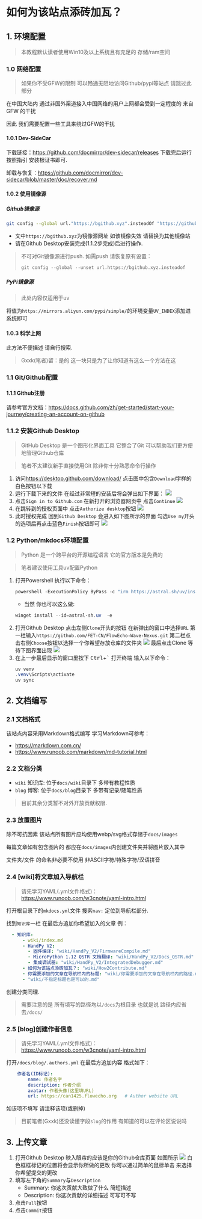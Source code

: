 # 如何为该站点添砖加瓦？

## 1. 环境配置

> 本教程默认读者使用Win10及以上系统且有充足的 存储/ram空间

### 1.0 网络配置

> 如果你不受GFW的限制 可以畅通无阻地访问Github/pypi等站点 请跳过此部分

在中国大陆内 通过非国外渠道接入中国网络的用户上网都会受到一定程度的 来自GFW 的干扰

因此 我们需要配置一些工具来绕过GFW的干扰

#### 1.0.1 Dev-SideCar

下载链接：<https://github.com/docmirror/dev-sidecar/releases>
下载完后运行 按照指引 安装根证书即可.

卸载与恢复：<https://github.com/docmirror/dev-sidecar/blob/master/doc/recover.md>

#### 1.0.2 使用镜像源

##### Github镜像源
```bash
git config --global url."https://bgithub.xyz".insteadOf "https://github.com"
```
- 文中`https://bgithub.xyz`为镜像源网址 如该镜像失效 请替换为其他镜像站
- 请在Github Desktop安装完成(1.1.2步完成)后进行操作.
> 不可对Git镜像源进行push. 如需push 请恢复原有设置：
>
> `git config --global --unset url.https://bgithub.xyz.insteadof`
##### PyPi镜像源
> 此处内容仅适用于uv

将值为`https://mirrors.aliyun.com/pypi/simple/`的环境变量`UV_INDEX`添加进系统即可

#### 1.0.3 科学上网

此方法不便描述 请自行搜索.
> Gxxk(笔者)留：是的 这一块只是为了让你知道有这么一个方法在这

### 1.1 Git/Github配置

#### 1.1.1 Github注册

请参考官方文档：<https://docs.github.com/zh/get-started/start-your-journey/creating-an-account-on-github>

### 1.1.2 安装Github Desktop

> GitHub Desktop 是一个图形化界面工具 它整合了Git 可以帮助我们更方便地管理Github仓库

> 笔者不太建议新手直接使用Git 除非你十分熟悉命令行操作

1. 访问<https://desktop.github.com/download/> 点击图中包含`Download`字样的白色按钮以下载
2. 运行下载下来的文件 在经过非常短的安装后将会弹出如下界面：
    ![](/images/how2contribute/ghdesktop_welcomeui.webp)
3. 点击`Sign in to Github.com` 在新打开的浏览器网页中 点击`Continue`
    ![](/images/how2contribute/gh_selectuser.webp)
4. 在跳转到的授权页面中 点击`Authorize desktop`按钮
    ![](/images/how2contribute/gh_auth.webp)
5. 此时授权完成 回到`Github Desktop` 会进入如下图所示的界面 勾选`Use my`开头的选项后再点击蓝色`Finish`按钮即可
    ![](/images/how2contribute/ghdesktop_config.webp)

### 1.2 Python/mkdocs环境配置

> Python 是一个跨平台的开源编程语言 它的官方版本是免费的

> 笔者建议使用工具uv配置Python

1. 打开Powershell 执行以下命令：
    ```powershell
    powershell -ExecutionPolicy ByPass -c "irm https://astral.sh/uv/install.ps1 | iex"
    ```
    - 当然 你也可以这么做:
    ```powershell
    winget install --id=astral-sh.uv  -e
    ```
2. 打开Github Desktop 点击左侧`Clone`开头的按钮 在新弹出的窗口中选择`URL`
    第一栏输入`https://github.com/FET-CN/FlowEcho-Wave-Nexus.git`
    第二栏点击右侧`Choose`按钮以选择一个你希望存放仓库的文件夹
    ![](/images/how2contribute/ghdesktop_clone.webp)
    最后点击Clone 等待下图界面出现
    ![](/images/how2contribute/ghdesktop_repo_latest.webp)
3. 在上一步最后显示的窗口里按下 <kbd>Ctrl</kbd>+<kbd>`</kbd> 打开终端 输入以下命令：
    ```powershell
    uv venv
    .venv\Scripts\activate
    uv sync
    ```
## 2. 文档编写

### 2.1 文档格式

该站点内容采用Markdown格式编写 学习Markdown可参考：

- <https://markdown.com.cn/>
- <https://www.runoob.com/markdown/md-tutorial.html>

### 2.2 文档分类

- `wiki` 知识库: 位于`docs/wiki`目录下 多带有教程性质
- `blog` 博客: 位于`docs/blog`目录下 多带有记录/随笔性质

> 目前其余分类暂不对外开放贡献权限.

### 2.3 放置图片

除不可抗因素 该站点所有图片应均使用webp/svg格式存储于`docs/images`

每篇文章如有包含图片的 都应在`docs/images`内创建文件夹并将图片放入其中

文件夹/文件 的命名非必要不使用 非ASCII字符/特殊字符/汉语拼音
### 2.4 [wiki]将文章加入导航栏

> 请先学习YAML(.yml文件格式)：<https://www.runoob.com/w3cnote/yaml-intro.html>

打开根目录下的`mkdocs.yml`文件 搜索`nav:` 定位到导航栏部分.

找到`知识库`一栏 在最后方追加你希望加入的文章 例：
```yaml
  - 知识库:
      - wiki/index.md
      - HandPy V2:
        - 固件编译: "wiki/HandPy_V2/FirmwareCompile.md"
        - MicroPython 1.12 QSTR 文档翻译: "wiki/HandPy_V2/Docs_QSTR.md"
        - 集成调试器: "wiki/HandPy_V2/IntegratedDebugger.md"
      - 如何为该站点添砖加瓦？: "wiki/How2Contribute.md"
      - 你需要添加的文章在导航栏内的标题: "wiki/你需要添加的文章在导航栏内的路径.md"
      - "wiki/不指定标题也是可以的.md"
```

创建分类同理.

> 需要注意的是 所有填写的路径均以`/docs`为根目录 也就是说 路径内应省去`/docs/`

### 2.5 [blog]创建作者信息

> 请先学习YAML(.yml文件格式)：<https://www.runoob.com/w3cnote/yaml-intro.html>

打开`/docs/blog/.authors.yml` 在最后方追加内容 格式如下：
```yaml
    作者名(ID标记):
        name: 作者名字
        description: 作者介绍
        avatar: 作者头像(这里填URL)
        url: https://can1425.flowecho.org   # Author website URL
```
如该项不填写 请注释该项(或删掉)

> 目前笔者(Gxxk)还没读懂字段`slug`的作用 有知道的可以在评论区说说吗

## 3. 上传文章

1. 打开Github Desktop 映入眼帘的应该是你的Github仓库页面 如图所示
    ![](/images/how2contribute/ghdesktop_repo_changed.webp)
    白色框框标记的位置将会显示你所做的更改 你可以通过简单的鼠标单击 来选择你希望提交的更改
2. 填写左下角的`Summary`与`Description`
    - Summary: 你这次贡献大致做了什么 简短描述
    - Description: 你这次贡献的详细描述 可写可不写
2. 点击`Pull`按钮
3. 点击`Commit`按钮